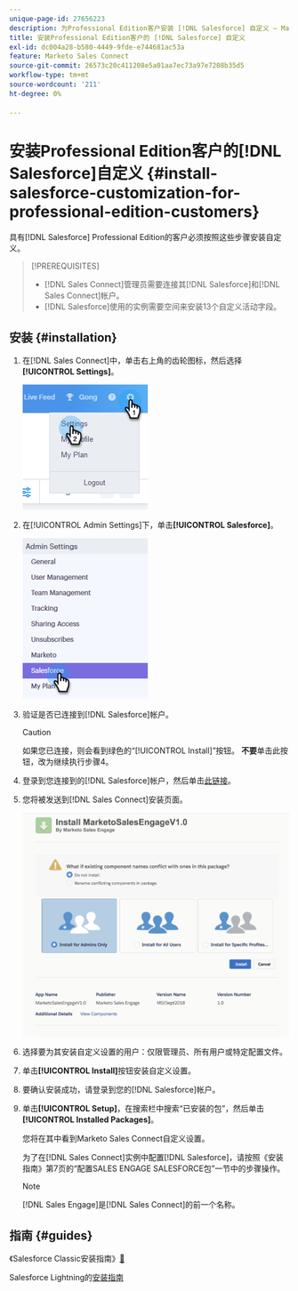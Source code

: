 ```yaml
---
unique-page-id: 27656223
description: 为Professional Edition客户安装 [!DNL Salesforce] 自定义 — Marketo文档 — 产品文档
title: 安装Professional Edition客户的 [!DNL Salesforce] 自定义
exl-id: dc004a28-b580-4449-9fde-e744681ac53a
feature: Marketo Sales Connect
source-git-commit: 26573c20c411208e5a01aa7ec73a97e7208b35d5
workflow-type: tm+mt
source-wordcount: '211'
ht-degree: 0%

---
```


# 安装Professional Edition客户的[!DNL Salesforce]自定义 {#install-salesforce-customization-for-professional-edition-customers}

具有[!DNL Salesforce] Professional Edition的客户必须按照这些步骤安装自定义。

>[!PREREQUISITES]
>
>* [!DNL Sales Connect]管理员需要连接其[!DNL Salesforce]和[!DNL Sales Connect]帐户。
>* [!DNL Salesforce]使用的实例需要空间来安装13个自定义活动字段。

## 安装 {#installation}

1. 在[!DNL Sales Connect]中，单击右上角的齿轮图标，然后选择&#x200B;**[!UICONTROL Settings]**。

   ![](assets/one-4.png)

1. 在[!UICONTROL Admin Settings]下，单击&#x200B;**[!UICONTROL Salesforce]**。

   ![](assets/two-4.png)

1. 验证是否已连接到[!DNL Salesforce]帐户。

   >[!CAUTION]
   >
   >如果您已连接，则会看到绿色的“[!UICONTROL Install]”按钮。 **不要**&#x200B;单击此按钮，改为继续执行步骤4。

1. 登录到您连接到的[!DNL Salesforce]帐户，然后单击[此链接](https://login.salesforce.com/packaging/installPackage.apexp?p0=04t0b000001oWEZ)。
1. 您将被发送到[!DNL Sales Connect]安装页面。

   ![](assets/install-package.png)

1. 选择要为其安装自定义设置的用户：仅限管理员、所有用户或特定配置文件。
1. 单击&#x200B;**[!UICONTROL Install]**&#x200B;按钮安装自定义设置。
1. 要确认安装成功，请登录到您的[!DNL Salesforce]帐户。
1. 单击&#x200B;**[!UICONTROL Setup]**，在搜索栏中搜索“已安装的包”，然后单击&#x200B;**[!UICONTROL Installed Packages]**。

   您将在其中看到Marketo Sales Connect自定义设置。

   为了在[!DNL Sales Connect]实例中配置[!DNL Salesforce]，请按照《安装指南》第7页的“配置SALES ENGAGE SALESFORCE包”一节中的步骤操作。

   >[!NOTE]
   >
   >[!DNL Sales Engage]是[!DNL Sales Connect]的前一个名称。

## 指南 {#guides}

《Salesforce Classic安装指南》[&#128279;](https://s3.amazonaws.com/tout-user-store/salesforce/assets/Marketo+Sales+Engage+For+Salesforce_+Installation+and+Success+Guide.pdf)

Salesforce Lightning的[安装指南](https://s3.amazonaws.com/tout-user-store/salesforce/assets/SF+Guide+for+Lightning.pdf)
